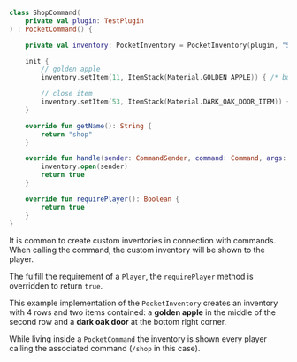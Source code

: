 ```kotlin
class ShopCommand(
    private val plugin: TestPlugin
) : PocketCommand() {

    private val inventory: PocketInventory = PocketInventory(plugin, "Shop", 4)

    init {
        // golden apple
        inventory.setItem(11, ItemStack(Material.GOLDEN_APPLE)) { /* buy logic */ }

        // close item
        inventory.setItem(53, ItemStack(Material.DARK_OAK_DOOR_ITEM)) { it.view.close() }
    }

    override fun getName(): String {
        return "shop"
    }

    override fun handle(sender: CommandSender, command: Command, args: Array<out String>): Boolean {
        inventory.open(sender)
        return true
    }

    override fun requirePlayer(): Boolean {
        return true
    }
}
```

It is common to create custom inventories in connection with commands. When calling the command, the custom inventory will be shown to the player.

The fulfill the requirement of a `Player`, the `requirePlayer` method is overridden to return `true`.

This example implementation of the `PocketInventory` creates an inventory with 4 rows and two items contained: a **golden apple** in the middle of the second row and a **dark oak door** at the bottom right corner.

While living inside a `PocketCommand` the inventory is shown every player calling the associated command (`/shop` in this case).
